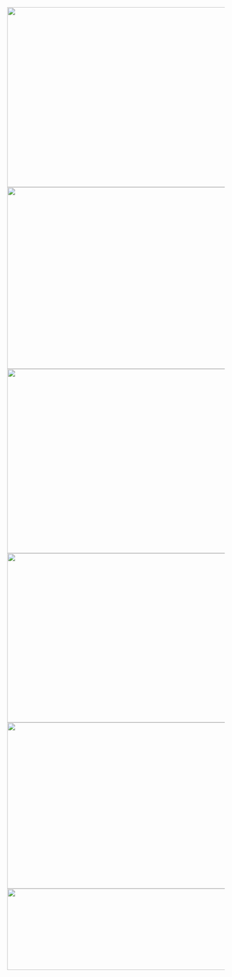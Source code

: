 <img src="https://farm2.staticflickr.com/1653/26491939306_40005f2b9f_z.jpg" width="640" height="416">
<img src="https://farm2.staticflickr.com/1539/26491939346_da41cf30cd_z.jpg" width="640" height="420">
<img src="https://farm2.staticflickr.com/1591/26451777681_4d272004cc_z.jpg" width="640" height="426">
<img src="https://farm2.staticflickr.com/1659/26245033310_ed275bf5d9_z.jpg" width="640" height="391">
<img src="https://farm2.staticflickr.com/1582/25915006403_440fde5765_z.jpg" width="640" height="384">
<img src="https://farm2.staticflickr.com/1655/26517874185_ac065b3af4_z.jpg" width="640" height="188">